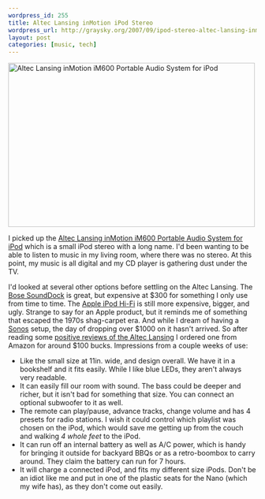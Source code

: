 ```yaml
--- 
wordpress_id: 255
title: Altec Lansing inMotion iPod Stereo
wordpress_url: http://graysky.org/2007/09/ipod-stereo-altec-lansing-inmotion-im600/
layout: post
categories: [music, tech]
---
```

<div class="flickr-frame"><a href="http://www.flickr.com/photos/downtree/1295490735/" title="Altec Lansing inMotion iM600 Portable Audio System for iPod"><img src="http://farm2.static.flickr.com/1403/1295490735_1063c4d4e3.jpg" class="flickr-photo" width="500" height="333" alt="Altec Lansing inMotion iM600 Portable Audio System for iPod"/></a>
</div>

I picked up the <a href="http://www.amazon.com/dp/B000OFSN4G/ref=nosim?tag=mikechampion">Altec Lansing inMotion iM600 Portable Audio System for iPod</a> which is a small iPod stereo with a long name. I'd been wanting to be able to listen to music in my living room, where there was no stereo. At this point, my music is all digital and my CD player is gathering dust under the TV.

I'd looked at several other options before settling on the Altec Lansing. The <a href="http://www.bose.com/controller?event=view_product_page_event&product=sounddock_multimedia_index">Bose SoundDock</a> is great, but expensive at $300 for something I only use from time to time. The <a href="http://www.apple.com/ipodhifi/">Apple iPod Hi-Fi</a> is still more expensive, bigger, and ugly. Strange to say for an Apple product, but it reminds me of something that escaped the 1970s shag-carpet era. And while I dream of having a <a href="http://www.sonos.com">Sonos</a> setup, the day of dropping over $1000 on it hasn't arrived. So after reading some <a href="http://reviews.cnet.com/mp3-player-accessories/altec-lansing-inmotion-im600/4505-6519_7-32402791.html">positive reviews of the Altec Lansing</a> I ordered one from Amazon for around $100 bucks. Impressions from a couple weeks of use:

<ul>
<li>Like the small size at 11in. wide, and design overall. We have it in a bookshelf and it fits easily. While I like blue LEDs, they aren't always very readable.

<li>It can easily fill our room with sound. The bass could be deeper and richer, but it isn't bad for something that size. You can connect an optional subwoofer to it as well. 

<li>The remote can play/pause, advance tracks, change volume and has 4 presets for radio stations. I wish it could control which playlist was chosen on the iPod, which would save me getting up from the couch and walking <em>4 whole feet</em> to the iPod.

<li>It can run off an internal battery as well as A/C power, which is handy for bringing it outside for backyard BBQs or as a retro-boombox to carry around. They claim the battery can run for 7 hours.

<li>It will charge a connected iPod, and fits my different size iPods. Don't be an idiot like me and put in one of the plastic seats for the Nano (which my wife has), as they don't come out easily.

</ul>

